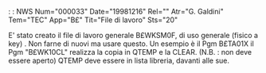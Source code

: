  :  : NWS Num="000033" Date="19981216" Rel="" Atr="G. Galdini" Tem="TEC" App="B£" Tit="File di lavoro" Sts="20"

E' stato creato il file di lavoro generale B£WKSM0F, di uso generale (fisico a key) .
Non farne di nuovi ma usare questo.
Un esempio è il Pgm B£TA01X il Pgm "B£WK10CL" realizza la copia in QTEMP e la CLEAR. (N.B. :  non deve essere aperto) QTEMP deve essere in lista libreria, davanti alle sue.

